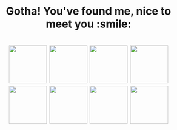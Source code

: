 <h1 align="center">Gotha! You've found me, nice to meet you :smile:</h1>

<h1 align="center"> 
  <img src="https://cdn2.bulbagarden.net/upload/thumb/a/a5/159Croconaw.png/250px-159Croconaw.png" height="100" width="100"/> 
  <img src="https://cdn2.bulbagarden.net/upload/thumb/7/72/082Magneton.png/250px-082Magneton.png" height="100" width="100"/> 
  <img src="https://cdn2.bulbagarden.net/upload/thumb/0/0b/028Sandslash.png/250px-028Sandslash.png" height="100" width="100"/>
  <img src="https://cdn2.bulbagarden.net/upload/thumb/a/a9/061Poliwhirl.png/250px-061Poliwhirl.png" height="100" width="100"/>
  <img src="https://cdn2.bulbagarden.net/upload/thumb/6/62/093Haunter.png/250px-093Haunter.png" height="100" width="100"/>
  <img src="https://cdn2.bulbagarden.net/upload/thumb/f/fb/143Snorlax.png/250px-143Snorlax.png" height="100" width="100" />
  <img src="https://cdn2.bulbagarden.net/upload/thumb/0/0c/008Wartortle.png/250px-008Wartortle.png" height="100" width="100" />
  <img src="https://cdn2.bulbagarden.net/upload/thumb/3/3d/197Umbreon.png/250px-197Umbreon.png" height="100" width="100" />
</h1>

